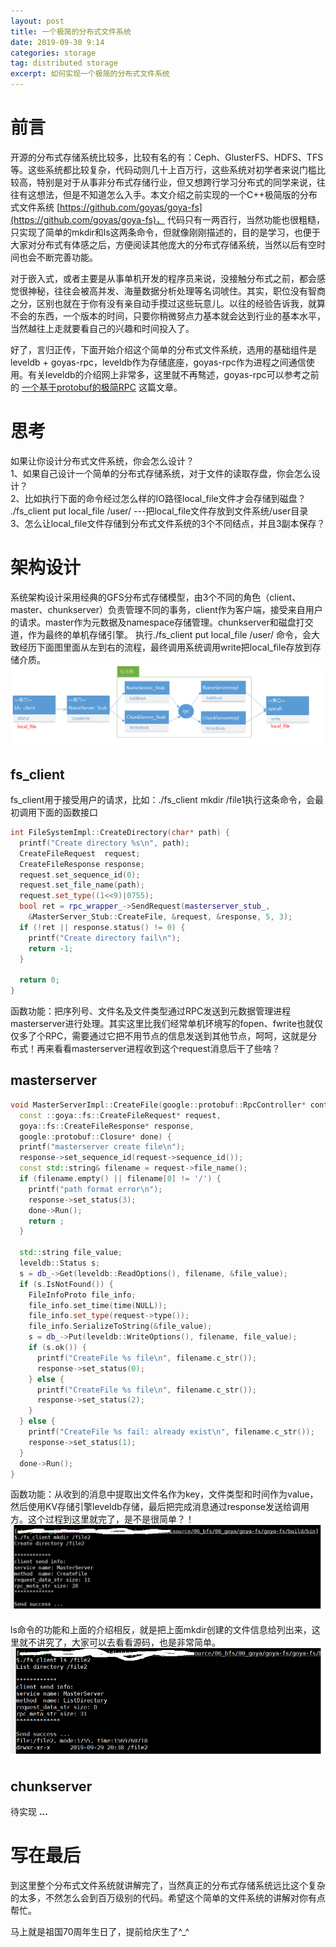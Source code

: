 ```yaml
---
layout: post
title: 一个极简的分布式文件系统
date: 2019-09-30 9:14
categories: storage
tag: distributed storage
excerpt: 如何实现一个极简的分布式文件系统
---
```

# 前言  
开源的分布式存储系统比较多，比较有名的有：Ceph、GlusterFS、HDFS、TFS等。这些系统都比较复杂，代码动则几十上百万行，这些系统对初学者来说门槛比较高，特别是对于从事非分布式存储行业，但又想跨行学习分布式的同学来说，往往有这想法，但是不知道怎么入手。本文介绍之前实现的一个C++极简版的分布式文件系统 [https://github.com/goyas/goya-fs](https://github.com/goyas/goya-fs)， 代码只有一两百行，当然功能也很粗糙，只实现了简单的mkdir和ls这两条命令，但就像刚刚描述的，目的是学习，也便于大家对分布式有体感之后，方便阅读其他庞大的分布式存储系统，当然以后有空时间也会不断完善功能。  

对于嵌入式，或者主要是从事单机开发的程序员来说，没接触分布式之前，都会感觉很神秘，往往会被高并发、海量数据分析处理等名词唬住。其实，职位没有智商之分，区别也就在于你有没有亲自动手摸过这些玩意儿。以往的经验告诉我，就算不会的东西，一个版本的时间，只要你稍微努点力基本就会达到行业的基本水平，当然越往上走就要看自己的兴趣和时间投入了。  

好了，言归正传，下面开始介绍这个简单的分布式文件系统，选用的基础组件是leveldb + goyas-rpc，leveldb作为存储底座，goyas-rpc作为进程之间通信使用。有关leveldb的介绍网上非常多，这里就不再骜述，goyas-rpc可以参考之前的 [一个基于protobuf的极简RPC](https://goyas.github.io/grpc/) 这篇文章。

# 思考  
如果让你设计分布式文件系统，你会怎么设计？  
1、如果自己设计一个简单的分布式存储系统，对于文件的读取存盘，你会怎么设计？  
2、比如执行下面的命令经过怎么样的IO路径local_file文件才会存储到磁盘？
./fs_client put local_file /user/  ---把local_file文件存放到文件系统/user目录  
3、怎么让local_file文件存储到分布式文件系统的3个不同结点，并且3副本保存？  

# 架构设计
系统架构设计采用经典的GFS分布式存储模型，由3个不同的角色（client、master、chunkserver）负责管理不同的事务，client作为客户端，接受来自用户的请求。master作为元数据及namespace存储管理。chunkserver和磁盘打交道，作为最终的单机存储引擎。
执行./fs_client put local_file /user/ 命令，会大致经历下面图里面从左到右的流程，最终调用系统调用write把local_file存放到存储介质。
![](/assets/storage/gfs.png)

## fs_client
fs_client用于接受用户的请求，比如：./fs_client mkdir /file1执行这条命令，会最初调用下面的函数接口  
```c++
int FileSystemImpl::CreateDirectory(char* path) {
  printf("Create directory %s\n", path);
  CreateFileRequest  request;
  CreateFileResponse response;
  request.set_sequence_id(0);
  request.set_file_name(path);
  request.set_type((1<<9)|0755);
  bool ret = rpc_wrapper_->SendRequest(masterserver_stub_, 
    &MasterServer_Stub::CreateFile, &request, &response, 5, 3);
  if (!ret || response.status() != 0) {
    printf("Create directory fail\n");
    return -1;
  }
  
  return 0;
}
```
函数功能：把序列号、文件名及文件类型通过RPC发送到元数据管理进程masterserver进行处理。其实这里比我们经常单机环境写的fopen、fwrite也就仅仅多了个RPC，需要通过它把不用节点的信息发送到其他节点，呵呵，这就是分布式！再来看看masterserver进程收到这个request消息后干了些啥？

## masterserver
```c++
void MasterServerImpl::CreateFile(google::protobuf::RpcController* controller,
  const ::goya::fs::CreateFileRequest* request,
  goya::fs::CreateFileResponse* response,
  google::protobuf::Closure* done) {
  printf("masterserver create file\n");
  response->set_sequence_id(request->sequence_id());
  const std::string& filename = request->file_name();
  if (filename.empty() || filename[0] != '/') {
    printf("path format error\n");
    response->set_status(3);
    done->Run();
    return ; 
  }

  std::string file_value;
  leveldb::Status s;
  s = db_->Get(leveldb::ReadOptions(), filename, &file_value);
  if (s.IsNotFound()) {
    FileInfoProto file_info;
    file_info.set_time(time(NULL));
    file_info.set_type(request->type());
    file_info.SerializeToString(&file_value);
    s = db_->Put(leveldb::WriteOptions(), filename, file_value);
    if (s.ok()) {
      printf("CreateFile %s file\n", filename.c_str());
      response->set_status(0);
    } else {
      printf("CreateFile %s file\n", filename.c_str());
      response->set_status(2);
    }
  } else {
    printf("CreateFile %s fail: already exist\n", filename.c_str());
    response->set_status(1);
  }
  done->Run();
}
```
函数功能：从收到的消息中提取出文件名作为key，文件类型和时间作为value，然后使用KV存储引擎leveldb存储，最后把完成消息通过response发送给调用方。这个过程到这里就完了，是不是很简单？！
![](/assets/storage/mkdir.png)

ls命令的功能和上面的介绍相反，就是把上面mkdir创建的文件信息给列出来，这里就不讲究了，大家可以去看看源码，也是非常简单。
![](/assets/storage/list.png)  

## chunkserver  
待实现 **...**

# 写在最后  
到这里整个分布式文件系统就讲解完了，当然真正的分布式存储系统远比这个复杂的太多，不然怎么会到百万级别的代码。希望这个简单的文件系统的讲解对你有点帮忙。  


马上就是祖国70周年生日了，提前给庆生了^_^

